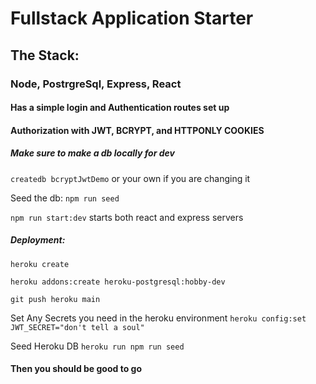 # Fullstack Application Starter

## The Stack:

### Node, PostrgreSql, Express, React

#### Has a simple login and Authentication routes set up

#### Authorization with JWT, BCRYPT, and HTTPONLY COOKIES

##### Make sure to make a db locally for dev
```createdb bcryptJwtDemo``` or your own if you are changing it

Seed the db:
```npm run seed```

```npm run start:dev``` starts both react and express servers

##### Deployment:

```heroku create```

```heroku addons:create heroku-postgresql:hobby-dev```

```git push heroku main```

Set Any Secrets you need in the heroku environment
```heroku config:set JWT_SECRET="don't tell a soul"```

Seed Heroku DB
```heroku run npm run seed```

#### Then you should be good to go
